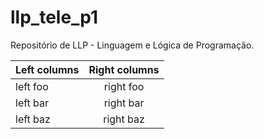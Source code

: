 # llp_tele_p1
Repositório de LLP - Linguagem e Lógica de Programação.


| Left columns  | Right columns |
| ------------- |:-------------:|
| left foo      | right foo     |
| left bar      | right bar     |
| left baz      | right baz     |
